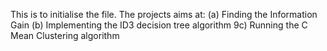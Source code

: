 This is to initialise the file.
The projects aims at:
(a) Finding the Information Gain
(b) Implementing the ID3 decision tree algorithm
9c) Running the C Mean Clustering algorithm